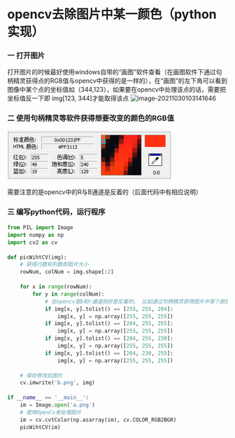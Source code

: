 # opencv去除图片中某一颜色（python实现）

### 一 打开图片
打开图片的时候最好使用windows自带的“画图”软件查看（在画图软件下通过句柄精灵获得点的RGB值与opencv中获得的是一样的），在“画图”的左下角可以看到图像中某个点的坐标值如（344,123），如果要在opencv中处理该点的话，需要把坐标值反一下即 img[123, 344]才能取得该点
![image-20211030103141646](https://img-blog.csdnimg.cn/img_convert/67ebf65fab8d39a10ad18055650b7772.png)



### 二 使用句柄精灵等软件获得想要改变的颜色的RGB值

![image-20211030103726100](https://raw.githubusercontent.com/liang636600/cloudImg/master/img/image-20211030103726100.png)

需要注意的是opencv中的R与B通道是反着的（后面代码中有相应说明）



### 三 编写python代码，运行程序

```python
from PIL import Image
import numpy as np
import cv2 as cv

def picWihtCV(img):
    # 获得行数和列数即图片大小
    rowNum, colNum = img.shape[:2]

    for x in range(rowNum):
        for y in range(colNum):
            # 在opencv里b和r通道刚好是反着的， 比如通过句柄精灵获得图片中某个颜色的rgb值为（204,255,255），在使用opencv时需要将img[x, y].tolist() == [xxx, xxx, xxx]中 == 右边的值改为[255, 255, 204]，下面是把所有想改变的颜色变为了白色
            if img[x, y].tolist() == [255, 255, 204]:
                img[x, y] = np.array([255, 255, 255])
            if img[x, y].tolist() == [204, 255, 255]:
                img[x, y] = np.array([255, 255, 255])
            if img[x, y].tolist() == [204, 255, 230]:
                img[x, y] = np.array([255, 255, 255])
            if img[x, y].tolist() == [204, 230, 255]:
                img[x, y] = np.array([255, 255, 255])

    # 保存修改后图片
    cv.imwrite('b.png', img)

if __name__ == '__main__':
    im = Image.open('a.png')
    # 使用OpenCv来处理图片
    im = cv.cvtColor(np.asarray(im), cv.COLOR_RGB2BGR)
    picWihtCV(im)
```





